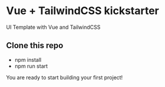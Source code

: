 # Vue + TailwindCSS kickstarter
UI Template with Vue and TailwindCSS

## Clone this repo
- npm install
- npm run start

You are ready to start building your first project!
